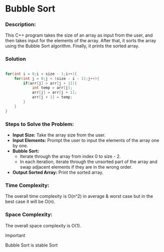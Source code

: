 # Bubble Sort

### Description:
This C++ program takes the size of an array as input from the user, and then takes input for the elements of the array. After that, it sorts the array using the Bubble Sort algorithm. Finally, it prints the sorted array.

### Solution

```cpp

for(int i = 0;i < size - 1;i++){
    for(int j = 0;j < (size - i - 1);j++){
        if(arr[j] > arr[j + 1]){
            int temp = arr[j];
            arr[j] = arr[j + 1];
            arr[j + 1] = temp;
        }
    }
}

```

### Steps to Solve the Problem:
- **Input Size:** Take the array size from the user.
- **Input Elements:** Prompt the user to input the elements of the array one by one.
- **Bubble Sort:**
    - Iterate through the array from index 0 to size - 2.
    - In each iteration, iterate through the unsorted part of the array and swap adjacent elements if they are in the wrong order.
- **Output Sorted Array:** Print the sorted array.

### Time Complexity:
The overall time complexity is O(n^2) in average & worst case but in the best case it will be O(n).

### Space Complexity:
The overall space complexity is O(1).

>[!Important]
> Bubble Sort is stable Sort
